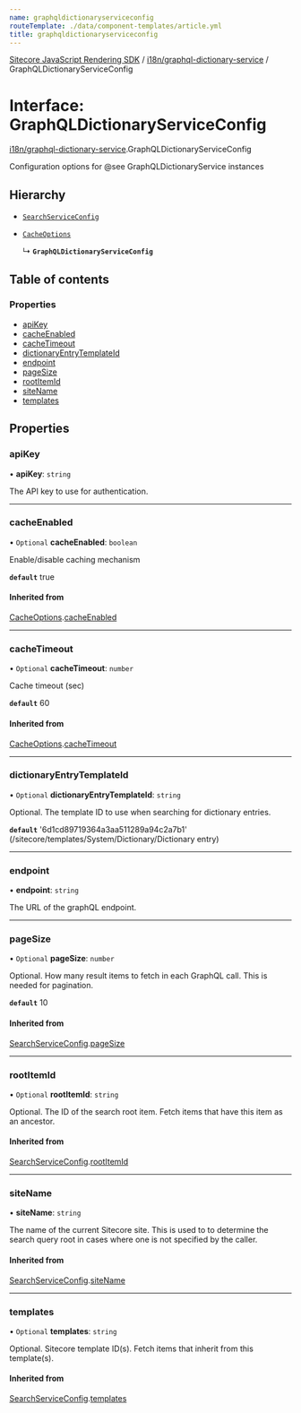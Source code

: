 ```yaml
---
name: graphqldictionaryserviceconfig
routeTemplate: ./data/component-templates/article.yml
title: graphqldictionaryserviceconfig
---
```


[Sitecore JavaScript Rendering SDK](/docs/fundamentals/ref/jss/) / [i18n/graphql-dictionary-service](/docs/fundamentals/ref/jss/modules/i18n_graphql_dictionary_service) / GraphQLDictionaryServiceConfig

# Interface: GraphQLDictionaryServiceConfig

[i18n/graphql-dictionary-service](/docs/fundamentals/ref/jss/modules/i18n_graphql_dictionary_service).GraphQLDictionaryServiceConfig

Configuration options for @see GraphQLDictionaryService instances

## Hierarchy

- [`SearchServiceConfig`](/docs/fundamentals/ref/jss/interfaces/graphql_search_service/searchserviceconfig)

- [`CacheOptions`](/docs/fundamentals/ref/jss/interfaces/cache_client/cacheoptions)

  ↳ **`GraphQLDictionaryServiceConfig`**

## Table of contents

### Properties

- [apiKey](/docs/fundamentals/ref/jss/interfaces/i18n_graphql_dictionary_service/graphqldictionaryserviceconfig#apikey)
- [cacheEnabled](/docs/fundamentals/ref/jss/interfaces/i18n_graphql_dictionary_service/graphqldictionaryserviceconfig#cacheenabled)
- [cacheTimeout](/docs/fundamentals/ref/jss/interfaces/i18n_graphql_dictionary_service/graphqldictionaryserviceconfig#cachetimeout)
- [dictionaryEntryTemplateId](/docs/fundamentals/ref/jss/interfaces/i18n_graphql_dictionary_service/graphqldictionaryserviceconfig#dictionaryentrytemplateid)
- [endpoint](/docs/fundamentals/ref/jss/interfaces/i18n_graphql_dictionary_service/graphqldictionaryserviceconfig#endpoint)
- [pageSize](/docs/fundamentals/ref/jss/interfaces/i18n_graphql_dictionary_service/graphqldictionaryserviceconfig#pagesize)
- [rootItemId](/docs/fundamentals/ref/jss/interfaces/i18n_graphql_dictionary_service/graphqldictionaryserviceconfig#rootitemid)
- [siteName](/docs/fundamentals/ref/jss/interfaces/i18n_graphql_dictionary_service/graphqldictionaryserviceconfig#sitename)
- [templates](/docs/fundamentals/ref/jss/interfaces/i18n_graphql_dictionary_service/graphqldictionaryserviceconfig#templates)

## Properties

### apiKey

• **apiKey**: `string`

The API key to use for authentication.

___

### cacheEnabled

• `Optional` **cacheEnabled**: `boolean`

Enable/disable caching mechanism

**`default`** true

#### Inherited from

[CacheOptions](/docs/fundamentals/ref/jss/interfaces/cache_client/cacheoptions).[cacheEnabled](/docs/fundamentals/ref/jss/interfaces/cache_client/cacheoptions#cacheenabled)

___

### cacheTimeout

• `Optional` **cacheTimeout**: `number`

Cache timeout (sec)

**`default`** 60

#### Inherited from

[CacheOptions](/docs/fundamentals/ref/jss/interfaces/cache_client/cacheoptions).[cacheTimeout](/docs/fundamentals/ref/jss/interfaces/cache_client/cacheoptions#cachetimeout)

___

### dictionaryEntryTemplateId

• `Optional` **dictionaryEntryTemplateId**: `string`

Optional. The template ID to use when searching for dictionary entries.

**`default`** '6d1cd89719364a3aa511289a94c2a7b1' (/sitecore/templates/System/Dictionary/Dictionary entry)

___

### endpoint

• **endpoint**: `string`

The URL of the graphQL endpoint.

___

### pageSize

• `Optional` **pageSize**: `number`

Optional. How many result items to fetch in each GraphQL call. This is needed for pagination.

**`default`** 10

#### Inherited from

[SearchServiceConfig](/docs/fundamentals/ref/jss/interfaces/graphql_search_service/searchserviceconfig).[pageSize](/docs/fundamentals/ref/jss/interfaces/graphql_search_service/searchserviceconfig#pagesize)

___

### rootItemId

• `Optional` **rootItemId**: `string`

Optional. The ID of the search root item. Fetch items that have this item as an ancestor.

#### Inherited from

[SearchServiceConfig](/docs/fundamentals/ref/jss/interfaces/graphql_search_service/searchserviceconfig).[rootItemId](/docs/fundamentals/ref/jss/interfaces/graphql_search_service/searchserviceconfig#rootitemid)

___

### siteName

• **siteName**: `string`

The name of the current Sitecore site. This is used to to determine the search query root
in cases where one is not specified by the caller.

#### Inherited from

[SearchServiceConfig](/docs/fundamentals/ref/jss/interfaces/graphql_search_service/searchserviceconfig).[siteName](/docs/fundamentals/ref/jss/interfaces/graphql_search_service/searchserviceconfig#sitename)

___

### templates

• `Optional` **templates**: `string`

Optional. Sitecore template ID(s). Fetch items that inherit from this template(s).

#### Inherited from

[SearchServiceConfig](/docs/fundamentals/ref/jss/interfaces/graphql_search_service/searchserviceconfig).[templates](/docs/fundamentals/ref/jss/interfaces/graphql_search_service/searchserviceconfig#templates)

